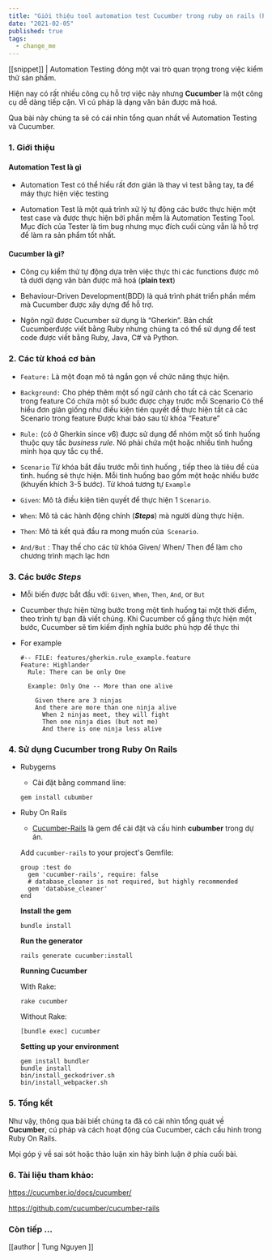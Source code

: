 ```yaml
---
title: "Giới thiệu tool automation test Cucumber trong ruby on rails (Phần 1)"
date: "2021-02-05"
published: true
tags:
  - change_me
---
```

[[snippet]]
| Automation Testing đóng một vai trò quan trọng trong việc kiểm thử sản phẩm. 

Hiện nay có rất nhiều công cụ hỗ trợ việc này nhưng **Cucumber** là một công cụ dễ dàng tiếp cận. Vì cú pháp là dạng văn bản được mã hoá.

Qua bài này chúng ta sẽ có cái nhìn tổng quan nhất về Automation Testing và Cucumber.

### 1. Giới thiệu

#### Automation Test là gì
- Automation Test có thể hiểu rất đơn giản là thay vì test bằng tay, ta để máy thực hiện việc testing

- Automation Test là một quá trình xử lý tự động các bước thực hiện một test case và được thực hiện bởi phần mềm là Automation Testing Tool. Mục đích của Tester là tìm bug nhưng mục đích cuối cùng vẫn là hỗ trợ để làm ra sản phẩm tốt nhất.

#### Cucumber là gì?

- Công cụ kiểm thử tự động dựa trên việc thực thi các functions được mô tả dưới dạng văn bản được mã hoá  (**plain text**)

- Behaviour-Driven Development(BDD)  là quá trình phát triển phần mềm mà Cucumber được xây dựng để hỗ trợ.

- Ngôn ngữ được Cucumber sử dụng là “Gherkin”. Bản chất Cucumberđược viết bằng Ruby nhưng chúng ta có thể sử dụng để test code được viết bằng Ruby, Java, C# và Python.

### 2. Các từ khoá cơ bản

- `Feature:` Là một đoạn mô tả ngắn gọn về chức năng thực hiện.

- `Background:` Cho phép thêm một số ngữ cảnh cho tất cả các Scenario trong feature Có chứa một số bước được chạy trước mỗi Scenario Có thể hiểu đơn giản giống như điều kiện tiên quyết để thực hiện tất cả các Scenario trong feature Được khai báo sau từ khóa “Feature”

- `Rule:` (có ở Gherkin since v6) được sử dụng để nhóm một số tình huống thuộc quy tắc _business rule_. Nó phải chứa một hoặc nhiều tình huống minh họa quy tắc cụ thể.

- `Scenario` Từ khóa bắt đầu trước mỗi tình huống , tiếp theo là tiêu đề của tình. huống sẽ thực hiện. Mỗi tình huống bao gồm một hoặc nhiều bước (khuyến khích 3-5 bước). Từ khoá tương tự `Example`

- `Given`:  Mô tả điều kiện tiên quyết để thực hiện 1 `Scenario`.

- `When`: Mô tả các hành động chính (**_Steps_**) mà người dùng thực hiện.

- `Then`: Mô tả kết quả đầu ra mong muốn của` Scenario`.

- `And/But` : Thay thế cho các từ khóa Given/ When/ Then để làm cho chương trình mạch lạc hơn

### 3. Các bước **_Steps_**

- Mỗi biến được bắt đầu với:  `Given`, `When`, `Then`, `And`, or `But`

- Cucumber thực hiện từng bước trong một tình huống tại một thời điểm, theo trình tự bạn đã viết chúng. Khi Cucumber cố gắng thực hiện một bước, Cucumber sẽ tìm kiếm định nghĩa bước phù hợp để thực thi

- For example

  ```base
  #-- FILE: features/gherkin.rule_example.feature  
  Feature: Highlander
    Rule: There can be only One
    
    Example: Only One -- More than one alive
    
      Given there are 3 ninjas
      And there are more than one ninja alive
        When 2 ninjas meet, they will fight
        Then one ninja dies (but not me)
        And there is one ninja less alive

### 4. Sử dụng Cucumber trong Ruby On Rails

- Rubygems
  - Cài đặt bằng command line:

  ```shell
  gem install cubumber
  ```


- Ruby On Rails

  - [Cucumber-Rails](https://github.com/cucumber/cucumber-rails) là gem để cài đặt và cấu hình **cubumber** trong dự án.

  Add `cucumber-rails` to your project's Gemfile:

  ```base
  group :test do
    gem 'cucumber-rails', require: false
    # database_cleaner is not required, but highly recommended
    gem 'database_cleaner'
  end 
  ```
  **Install the gem**
  ```base
  bundle install
  ```
  **Run the generator**
  ```base
  rails generate cucumber:install
  ```
  **Running Cucumber**

  With Rake:
  ```base
  rake cucumber
  ```
  Without Rake:
  ```base
  [bundle exec] cucumber
  ```
  **Setting up your environment**
  ```base
  gem install bundler
  bundle install
  bin/install_geckodriver.sh
  bin/install_webpacker.sh
  ```

### 5. Tổng kết

Như vậy, thông qua bài biết chúng ta đã có cái nhìn tổng quát về **Cucumber**, cú pháp và cách hoạt động của Cucumber, cách cấu hình trong Ruby On Rails.

Mọi góp ý về sai sót hoặc thảo luận 
xin hãy bình luận ở phía cuối bài.

### 6. Tài liệu tham khảo:

https://cucumber.io/docs/cucumber/

https://github.com/cucumber/cucumber-rails

### **Còn tiếp ...**

[[author | Tung Nguyen ]]

